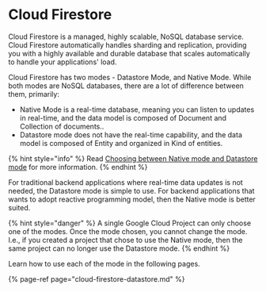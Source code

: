 # Cloud Firestore

Cloud Firestore is a managed, highly scalable, NoSQL database service. Cloud Firestore automatically handles sharding and replication, providing you with a highly available and durable database that scales automatically to handle your applications' load.

Cloud Firestore has two modes - Datastore Mode, and Native Mode. While both modes are NoSQL databases, there are a lot of difference between them, primarily:

* Native Mode is a real-time database, meaning you can listen to updates in real-time, and the data model is composed of Document and Collection of documents..
* Datastore mode does not have the real-time capability, and the data model is composed of Entity and organized in Kind of entities.

{% hint style="info" %}
Read [Choosing between Native mode and Datastore mode](https://cloud.google.com/datastore/docs/firestore-or-datastore) for more information.
{% endhint %}

For traditional backend applications where real-time data updates is not needed, the Datastore mode is simple to use. For backend applications that wants to adopt reactive programming model, then the Native mode is better suited. 

{% hint style="danger" %}
A single Google Cloud Project can only choose one of the modes. Once the mode chosen, you cannot change the mode. I.e., if you created a project that chose to use the Native mode, then the same project can no longer use the Datastore mode.
{% endhint %}

Learn how to use each of the mode in the following pages.

{% page-ref page="cloud-firestore-datastore.md" %}
